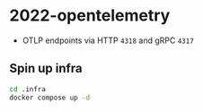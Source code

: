 # 2022-opentelemetry

- OTLP endpoints via HTTP `4318` and gRPC `4317`

## Spin up infra

```sh
cd .infra
docker compose up -d
```
